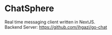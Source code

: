 # ChatSphere
Real time messaging client written in NextJS.  
Backend Server: https://github.com/ihgazi/go-chat
